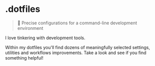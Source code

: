 # .dotfiles

> 📐 Precise configurations for a command-line development environment

I love tinkering with development tools.

Within my dotfiles you'll find dozens of meaningfully selected settings, utilities and workflows improvements.
Take a look and see if you find something helpful!
